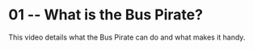 # 01 -- What is the Bus Pirate?

This video details what the Bus Pirate can do and what makes it handy.